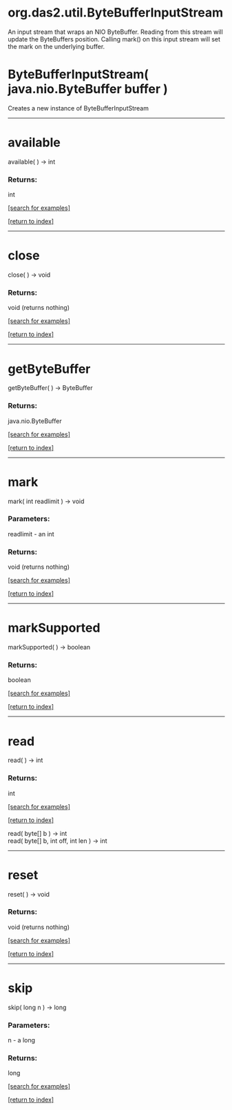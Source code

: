 # org.das2.util.ByteBufferInputStream

An input stream that wraps an NIO ByteBuffer.  Reading from this stream
 will update the ByteBuffers position.  Calling mark() on this input stream
 will set the mark on the underlying buffer.

# ByteBufferInputStream( java.nio.ByteBuffer buffer )
Creates a new instance of ByteBufferInputStream

***
<a name="available"></a>
# available
available(  ) &rarr; int



### Returns:
int


<a href="https://github.com/autoplot/dev/search?q=available&unscoped_q=available">[search for examples]</a>

<a href="https://github.com/autoplot/documentation/blob/master/javadoc/index-all.md">[return to index]</a>

***
<a name="close"></a>
# close
close(  ) &rarr; void



### Returns:
void (returns nothing)


<a href="https://github.com/autoplot/dev/search?q=close&unscoped_q=close">[search for examples]</a>

<a href="https://github.com/autoplot/documentation/blob/master/javadoc/index-all.md">[return to index]</a>

***
<a name="getByteBuffer"></a>
# getByteBuffer
getByteBuffer(  ) &rarr; ByteBuffer



### Returns:
java.nio.ByteBuffer


<a href="https://github.com/autoplot/dev/search?q=getByteBuffer&unscoped_q=getByteBuffer">[search for examples]</a>

<a href="https://github.com/autoplot/documentation/blob/master/javadoc/index-all.md">[return to index]</a>

***
<a name="mark"></a>
# mark
mark( int readlimit ) &rarr; void



### Parameters:
readlimit - an int

### Returns:
void (returns nothing)


<a href="https://github.com/autoplot/dev/search?q=mark&unscoped_q=mark">[search for examples]</a>

<a href="https://github.com/autoplot/documentation/blob/master/javadoc/index-all.md">[return to index]</a>

***
<a name="markSupported"></a>
# markSupported
markSupported(  ) &rarr; boolean



### Returns:
boolean


<a href="https://github.com/autoplot/dev/search?q=markSupported&unscoped_q=markSupported">[search for examples]</a>

<a href="https://github.com/autoplot/documentation/blob/master/javadoc/index-all.md">[return to index]</a>

***
<a name="read"></a>
# read
read(  ) &rarr; int



### Returns:
int


<a href="https://github.com/autoplot/dev/search?q=read&unscoped_q=read">[search for examples]</a>

<a href="https://github.com/autoplot/documentation/blob/master/javadoc/index-all.md">[return to index]</a>

read( byte[] b ) &rarr; int<br>
read( byte[] b, int off, int len ) &rarr; int<br>
***
<a name="reset"></a>
# reset
reset(  ) &rarr; void



### Returns:
void (returns nothing)


<a href="https://github.com/autoplot/dev/search?q=reset&unscoped_q=reset">[search for examples]</a>

<a href="https://github.com/autoplot/documentation/blob/master/javadoc/index-all.md">[return to index]</a>

***
<a name="skip"></a>
# skip
skip( long n ) &rarr; long



### Parameters:
n - a long

### Returns:
long


<a href="https://github.com/autoplot/dev/search?q=skip&unscoped_q=skip">[search for examples]</a>

<a href="https://github.com/autoplot/documentation/blob/master/javadoc/index-all.md">[return to index]</a>

